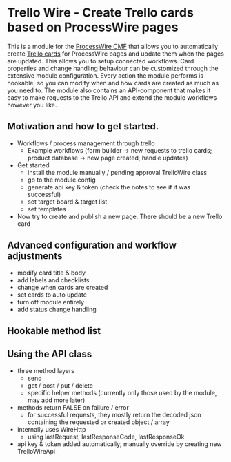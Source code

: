 # Trello Wire - Create Trello cards based on ProcessWire pages

This is a module for the [ProcessWire CMF](https://processwire.com/) that allows you to automatically create [Trello cards](https://trello.com/) for ProcessWire pages and update them when the pages are updated. This allows you to setup connected workflows. Card properties and change handling behaviour can be customized through the extensive module configuration. Every action the module performs is hookable, so you can modify when and how cards are created as much as you need to. The module also contains an API-component that makes it easy to make requests to the Trello API and extend the module workflows however you like.

## Motivation and how to get started.

- Workflows / process management through trello
    - Example workflows (form builder -> new requests to trello cards; product database -> new page created, handle updates)
- Get started
    - install the module manually / pending approval TrelloWire class
    - go to the module config
    - generate api key & token (check the notes to see if it was successful)
    - set target board & target list
    - set templates
- Now try to create and publish a new page. There should be a new Trello card

## Advanced configuration and workflow adjustments

- modify card title & body
- add labels and checklists
- change when cards are created
- set cards to auto update
- turn off module entirely
- add status change handling

## Hookable method list



## Using the API class

- three method layers
    - send
    - get / post / put / delete
    - specific helper methods (currently only those used by the module, may add more later)
- methods return FALSE on failure / error
    - for successful requests, they mostly return the decoded json containing the requested or created object / array
- internally uses WireHttp
    - using lastRequest, lastResponseCode, lastResponseOk
- api key & token added automatically; manually override by creating new TrelloWireApi

